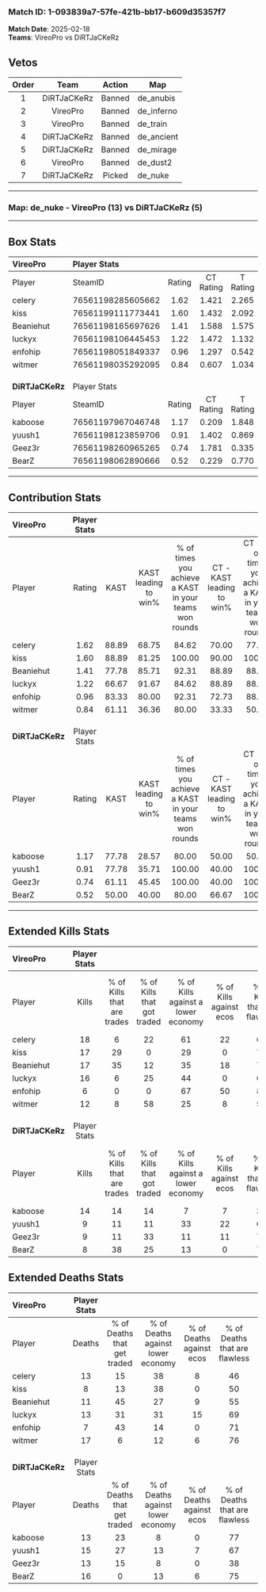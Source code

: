 ### Match ID: 1-093839a7-57fe-421b-bb17-b609d35357f7  
**Match Date**: 2025-02-18  
**Teams**: VireoPro vs DiRTJaCKeRz  

## Vetos  

| Order | Team | Action | Map |
| :---: | :--: | :----: | --- |
| 1 | DiRTJaCKeRz | Banned | de_anubis |
| 2 | VireoPro | Banned | de_inferno |
| 3 | VireoPro | Banned | de_train |
| 4 | DiRTJaCKeRz | Banned | de_ancient |
| 5 | DiRTJaCKeRz | Banned | de_mirage |
| 6 | VireoPro | Banned | de_dust2 |
| 7 | DiRTJaCKeRz | Picked | de_nuke |

---  

### **Map**: de_nuke - VireoPro (13) vs DiRTJaCKeRz (5)  
---  

## Box Stats  

| **VireoPro**    | Player Stats      |        |           |          |       |       |       |         |        |      |     |
| :- | :- | :-: | :-: | :-: | :-: | :-: | :-: | :-: | :-: | :-: | :-: |
| Player          | SteamID           | Rating | CT Rating | T Rating | KAST  |  ADR  | Kills | Assists | Deaths | K/D  | HS% |
| celery          | 76561198285605662 |  1.62  |   1.421   |  2.265   | 88.89 | 120.3 |  18   |    9    |   13   | 1.38 | 38  |
| kiss            | 76561199111773441 |  1.60  |   1.432   |  2.092   | 88.89 | 89.4  |  17   |    5    |   8    | 2.13 | 35  |
| Beaniehut       | 76561198165697626 |  1.41  |   1.588   |  1.575   | 77.78 | 78.3  |  17   |    8    |   11   | 1.55 | 41  |
| luckyx          | 76561198106445453 |  1.22  |   1.472   |  1.132   | 66.67 | 87.2  |  16   |    2    |   13   | 1.23 | 81  |
| enfohip         | 76561198051849337 |  0.96  |   1.297   |  0.542   | 83.33 | 52.3  |   6   |    7    |   7    | 0.86 | 33  |
| witmer          | 76561198035292095 |  0.84  |   0.607   |  1.034   | 61.11 | 77.2  |  12   |    3    |   17   | 0.71 | 41  |
|                 |                   |        |           |          |       |       |       |         |        |      |     |
|                 |                   |        |           |          |       |       |       |         |        |      |     |
|                 |                   |        |           |          |       |       |       |         |        |      |     |
| **DiRTJaCKeRz** | Player Stats      |        |           |          |       |       |       |         |        |      |     |
| Player          | SteamID           | Rating | CT Rating | T Rating | KAST  |  ADR  | Kills | Assists | Deaths | K/D  | HS% |
| kaboose         | 76561197967046748 |  1.17  |   0.209   |  1.848   | 77.78 | 73.5  |  14   |    4    |   13   | 1.08 | 64  |
| yuush1          | 76561198123859706 |  0.91  |   1.402   |  0.869   | 77.78 | 79.5  |   9   |    7    |   15   | 0.60 | 44  |
| Geez3r          | 76561198260965265 |  0.74  |   1.781   |  0.335   | 61.11 | 52.6  |   9   |    3    |   13   | 0.69 | 66  |
| BearZ           | 76561198062890666 |  0.52  |   0.229   |  0.770   | 50.00 | 53.2  |   8   |    2    |   16   | 0.50 | 62  |
---  

## Contribution Stats  

| **VireoPro**    | Player Stats |       |                      |                                                        |                           |                                                             |                          |                                                            |
| :- | :-: | :-: | :-: | :-: | :-: | :-: | :-: | :-: |
| Player          |    Rating    | KAST  | KAST leading to win% | % of times you achieve a KAST in your teams won rounds | CT - KAST leading to win% | CT - % of times you achieve a KAST in your teams won rounds | T - KAST leading to win% | T - % of times you achieve a KAST in your teams won rounds |
| celery          |     1.62     | 88.89 |        68.75         |                         84.62                          |           70.00           |                            77.78                            |          66.67           |                           100.00                           |
| kiss            |     1.60     | 88.89 |        81.25         |                         100.00                         |           90.00           |                           100.00                            |          66.67           |                           100.00                           |
| Beaniehut       |     1.41     | 77.78 |        85.71         |                         92.31                          |           88.89           |                            88.89                            |          80.00           |                           100.00                           |
| luckyx          |     1.22     | 66.67 |        91.67         |                         84.62                          |           88.89           |                            88.89                            |          100.00          |                           75.00                            |
| enfohip         |     0.96     | 83.33 |        80.00         |                         92.31                          |           72.73           |                            88.89                            |          100.00          |                           100.00                           |
| witmer          |     0.84     | 61.11 |        36.36         |                         80.00                          |           33.33           |                            50.00                            |          37.50           |                           100.00                           |
|                 |              |       |                      |                                                        |                           |                                                             |                          |                                                            |
|                 |              |       |                      |                                                        |                           |                                                             |                          |                                                            |
|                 |              |       |                      |                                                        |                           |                                                             |                          |                                                            |
| **DiRTJaCKeRz** | Player Stats |       |                      |                                                        |                           |                                                             |                          |                                                            |
| Player          |    Rating    | KAST  | KAST leading to win% | % of times you achieve a KAST in your teams won rounds | CT - KAST leading to win% | CT - % of times you achieve a KAST in your teams won rounds | T - KAST leading to win% | T - % of times you achieve a KAST in your teams won rounds |
| kaboose         |     1.17     | 77.78 |        28.57         |                         80.00                          |           50.00           |                            50.00                            |          25.00           |                           100.00                           |
| yuush1          |     0.91     | 77.78 |        35.71         |                         100.00                         |           40.00           |                           100.00                            |          33.33           |                           100.00                           |
| Geez3r          |     0.74     | 61.11 |        45.45         |                         100.00                         |           40.00           |                           100.00                            |          50.00           |                           100.00                           |
| BearZ           |     0.52     | 50.00 |        40.00         |                         80.00                          |           66.67           |                           100.00                            |          28.57           |                           66.67                            |
---  

## Extended Kills Stats  

| **VireoPro**    | Player Stats |                            |                            |                                    |                         |                              |                                 |                                       |                    |           |
| :- | :-: | :-: | :-: | :-: | :-: | :-: | :-: | :-: | :-: | :-: |
| Player          |    Kills     | % of Kills that are trades | % of Kills that got traded | % of Kills against a lower economy | % of Kills against ecos | % of Kills that are flawless | % of Kills that are close duels | % of Kills that are assisted by flash | Pistol Round Kills | AWP Kills |
| celery          |      18      |             6              |             22             |                 61                 |           22            |              61              |               11                |                   6                   |         1          |     0     |
| kiss            |      17      |             29             |             0              |                 29                 |            0            |              71              |                6                |                   0                   |         3          |     0     |
| Beaniehut       |      17      |             35             |             12             |                 35                 |           18            |              71              |                6                |                   6                   |         1          |     0     |
| luckyx          |      16      |             6              |             25             |                 44                 |            0            |              63              |                6                |                  13                   |         5          |     0     |
| enfohip         |      6       |             0              |             0              |                 67                 |           50            |              83              |                0                |                   0                   |         0          |     0     |
| witmer          |      12      |             8              |             58             |                 25                 |            8            |              50              |                8                |                   0                   |         0          |     2     |
|                 |              |                            |                            |                                    |                         |                              |                                 |                                       |                    |           |
|                 |              |                            |                            |                                    |                         |                              |                                 |                                       |                    |           |
|                 |              |                            |                            |                                    |                         |                              |                                 |                                       |                    |           |
| **DiRTJaCKeRz** | Player Stats |                            |                            |                                    |                         |                              |                                 |                                       |                    |           |
| Player          |    Kills     | % of Kills that are trades | % of Kills that got traded | % of Kills against a lower economy | % of Kills against ecos | % of Kills that are flawless | % of Kills that are close duels | % of Kills that are assisted by flash | Pistol Round Kills | AWP Kills |
| kaboose         |      14      |             14             |             14             |                 7                  |            7            |              36              |                7                |                   0                   |         1          |     0     |
| yuush1          |      9       |             11             |             11             |                 33                 |           22            |              67              |               11                |                   0                   |         0          |     0     |
| Geez3r          |      9       |             11             |             33             |                 11                 |           11            |              78              |                0                |                  11                   |         1          |     0     |
| BearZ           |      8       |             38             |             25             |                 13                 |            0            |              75              |                0                |                  13                   |         0          |     0     |
## Extended Deaths Stats  

| **VireoPro**    | Player Stats |                             |                                   |                          |                               |                            |                           |               |
| :- | :-: | :-: | :-: | :-: | :-: | :-: | :-: | :-: |
| Player          |    Deaths    | % of Deaths that get traded | % of Deaths against lower economy | % of Deaths against ecos | % of Deaths that are flawless | % of Deaths that are close | % of Deaths while blinded | Deaths to AWP |
| celery          |      13      |             15              |                38                 |            8             |              46               |             8              |             0             |       2       |
| kiss            |      8       |             13              |                38                 |            0             |              50               |             0              |             0             |       0       |
| Beaniehut       |      11      |             45              |                27                 |            9             |              55               |             0              |             9             |       0       |
| luckyx          |      13      |             31              |                31                 |            15            |              69               |             8              |             0             |       0       |
| enfohip         |      7       |             43              |                14                 |            0             |              71               |             14             |            14             |       0       |
| witmer          |      17      |              6              |                12                 |            6             |              76               |             6              |            12             |       0       |
|                 |              |                             |                                   |                          |                               |                            |                           |               |
|                 |              |                             |                                   |                          |                               |                            |                           |               |
|                 |              |                             |                                   |                          |                               |                            |                           |               |
| **DiRTJaCKeRz** | Player Stats |                             |                                   |                          |                               |                            |                           |               |
| Player          |    Deaths    | % of Deaths that get traded | % of Deaths against lower economy | % of Deaths against ecos | % of Deaths that are flawless | % of Deaths that are close | % of Deaths while blinded | Deaths to AWP |
| kaboose         |      13      |             23              |                 8                 |            0             |              77               |             8              |             0             |       0       |
| yuush1          |      15      |             27              |                13                 |            7             |              67               |             20             |             0             |       0       |
| Geez3r          |      13      |             15              |                 8                 |            0             |              38               |             0              |            15             |       0       |
| BearZ           |      16      |              0              |                13                 |            6             |              75               |             0              |             0             |       0       |
